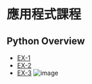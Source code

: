 # 應用程式課程

## Python Overview
- [EX-1](https://colab.research.google.com/drive/1knzO8vqC7cAEkaJB6j3qcgDVgbUZvqaL)
- [EX-2](https://colab.research.google.com/drive/19zCEXxEstMwFNFc8HfoM_rT8KOrGMO1K)
- [EX-3](https://colab.research.google.com/drive/1bnrhWpAgV6752z3FjzNJRUQzCqO049xr)
![image](https://github.com/user-attachments/assets/c7f9a50d-33aa-42ad-9a79-e3ff0cdc4731)


